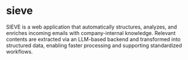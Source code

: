 # sieve

SIEVE is a web application that automatically structures, analyzes, and enriches incoming emails with company-internal knowledge. Relevant contents are extracted via an LLM-based backend and transformed into structured data, enabling faster processing and supporting standardized workflows.

